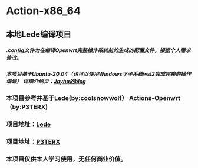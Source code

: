 <!DOCTYPE html>
<html lang="en">
<head>

</head>
<body>
    <h1>Action-x86_64</h1>
    <h2>本地Lede编译项目</h2>
    <h5>.config文件为在编译Openwrt完整操作系统前的生成的配置文件，根据个人需求修改。</h5>
    <h5>本项目基于Ubuntu-20.04（也可以使用Windows下子系统wsl2完成完整的操作编译）
    详细介绍页：<a href="http://www.huadao.art/">Jayha的blog</a></h5>
    <h3>本项目参考并基于Lede(by:coolsnowwolf） Actions-Openwrt（by:P3TERX)</h3> 
    <h3>项目地址：<a href="https://github.com/coolsnowwolf/lede">Lede</a></h3>
    <h3>项目地址：<a href="https://github.com/P3TERX/Actions-OpenWrt">P3TERX</a></h3>
    <h3>本项目仅供本人学习使用，无任何商业价值。</h3>
</body>
</html>